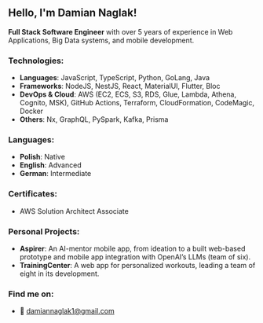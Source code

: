 ## Hello, I'm Damian Naglak! ##

**Full Stack Software Engineer** with over 5 years of experience in Web Applications, Big Data systems, and mobile development. 

### Technologies:
- **Languages**: JavaScript, TypeScript, Python, GoLang, Java
- **Frameworks**: NodeJS, NestJS, React, MaterialUI, Flutter, Bloc
- **DevOps & Cloud**: AWS (EC2, ECS, S3, RDS, Glue, Lambda, Athena, Cognito, MSK), GitHub Actions, Terraform, CloudFormation, CodeMagic, Docker
- **Others**: Nx, GraphQL, PySpark, Kafka, Prisma

### Languages:
- **Polish**: Native
- **English**: Advanced
- **German**: Intermediate

### Certificates:
- AWS Solution Architect Associate


### Personal Projects:
- **Aspirer**: An AI-mentor mobile app, from ideation to a built web-based prototype and mobile app integration with OpenAI’s LLMs (team of six).
- **TrainingCenter**: A web app for personalized workouts, leading a team of eight in its development.

### Find me on:
- 📧 damiannaglak1@gmail.com
